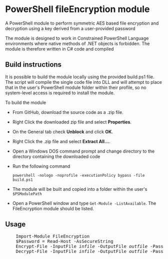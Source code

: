 # PowerShell fileEncryption module
A PowerShell module to perform symmetric AES based file encryption and decryption using a key 
derived from a user-provided password

The module is designed to work in Constrained PowerShell Language environments where native methods of 
.NET objects is forbidden. The module is therefore written in C# code and compiled 

## Build instructions
It is possible to build the module locally using the provided build.ps1 file. The script will compile the single code file
into DLL and will attempt to place that in the user's PowerShell module folder within their profile, so no system-level
access is required to install the module.

To build the module

 - From GitHub, download the source code as a .zip file.
 - Right Click the downloaded zip file and select __Properties__.
 - On the General tab check __Unblock__ and click __OK__.
 - Right Click the .zip file and select __Extract All...__.
 - Open a Windows DOS command prompt and change directory to the directory containing the downloaded code
 - Run the following command
   
    `powershell -nologo -noprofile -executionPolicy bypass -file build.ps1`

 - The module will be built and copied into a folder within the user's `$PSModulePath` 
 - Open a PowerShell window and type `Get-Module -ListAvailable`. The FileEncryption module should be listed.

## Usage
<PRE>
    Import-Module FileEncryption
    $Password = Read-Host -AsSecureString
    Encrypt-File -InputFile <i>infile</i> -OutputFile <i>outfile</i> -Password $Password
    Decrypt-File -InputFile <i>infile</i> -OutputFile <i>outfile</i> -Password $Password
</PRE>
